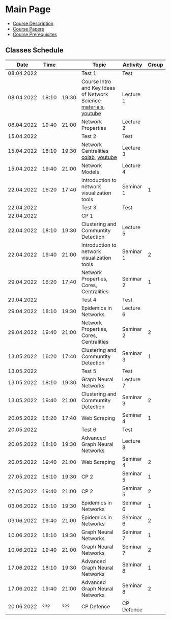 # Main Page

* [Course Description](course_description.md)
* [Course Papers](Course%20Papers/main.md)
* [Course Prerequisites](week_00/lecture_00_prerequisites.md)

## Classes Schedule

| Date       | Time  |       | Topic                                                                                                                                                        | Activity   | Group |
|------------|-------|-------|--------------------------------------------------------------------------------------------------------------------------------------------------------------|------------|-------|
| 08.04.2022 |       |       | Test 1                                                                                                                                                       | Test       |       |
| 08.04.2022 | 18:10 | 19:30 | Course Intro and Key Ideas of Network Science [materials](week_01/lecture_01_intro.md), [youtube](https://youtu.be/uOA4t_IdmZM)                              | Lecture 1  |       |
| 08.04.2022 | 19:40 | 21:00 | Network Properties                                                                                                                                           | Lecture 2  |       |
| 15.04.2022 |       |       | Test 2                                                                                                                                                       | Test       |       |
| 15.04.2022 | 18:10 | 19:30 | Network Centralities [colab](https://colab.research.google.com/drive/1kAX9kDvN8fA-SIsIobEWVgzqwzuUZiw2?usp=sharing), [youtube](https://youtu.be/jq6eyaHuoCc) | Lecture 3  |       |
| 15.04.2022 | 19:40 | 21:00 | Network Models                                                                                                                                               | Lecture 4  |       |
| 22.04.2022 | 16:20 | 17:40 | Introduction to network visualization tools                                                                                                                  | Seminar 1  | 1     |
| 22.04.2022 |       |       | Test 3                                                                                                                                                       | Test       |       |
| 22.04.2022 |       |       | CP 1                                                                                                                                                         |            |       |
| 22.04.2022 | 18:10 | 19:30 | Clustering and Communtity Detection                                                                                                                          | Lecture 5  |       |
| 22.04.2022 | 19:40 | 21:00 | Introduction to network visualization tools                                                                                                                  | Seminar 1  | 2     |
| 29.04.2022 | 16:20 | 17:40 | Network Properties, Cores, Centralities                                                                                                                      | Seminar 2  | 1     |
| 29.04.2022 |       |       | Test 4                                                                                                                                                       | Test       |       |
| 29.04.2022 | 18:10 | 19:30 | Epidemics in Networks                                                                                                                                        | Lecture 6  |       |
| 29.04.2022 | 19:40 | 21:00 | Network Properties, Cores, Centralities                                                                                                                      | Seminar 2  | 2     |
| 13.05.2022 | 16:20 | 17:40 | Clustering and Communtity Detection                                                                                                                          | Seminar 3  | 1     |
| 13.05.2022 |       |       | Test 5                                                                                                                                                       | Test       |       |
| 13.05.2022 | 18:10 | 19:30 | Graph Neural Networks                                                                                                                                        | Lecture 7  |       |
| 13.05.2022 | 19:40 | 21:00 | Clustering and Communtity Detection                                                                                                                          | Seminar 3  | 2     |
| 20.05.2022 | 16:20 | 17:40 | Web Scraping                                                                                                                                                 | Seminar 4  | 1     |
| 20.05.2022 |       |       | Test 6                                                                                                                                                       | Test       |       |
| 20.05.2022 | 18:10 | 19:30 | Advanced Graph Neural Networks                                                                                                                               | Lecture 8  |       |
| 20.05.2022 | 19:40 | 21:00 | Web Scraping                                                                                                                                                 | Seminar 4  | 2     |
| 27.05.2022 | 18:10 | 19:30 | CP 2                                                                                                                                                         | Seminar 5  | 1     |
| 27.05.2022 | 19:40 | 21:00 | CP 2                                                                                                                                                         | Seminar 5  | 2     |
| 03.06.2022 | 18:10 | 19:30 | Epidemics in Networks                                                                                                                                        | Seminar 6  | 1     |
| 03.06.2022 | 19:40 | 21:00 | Epidemics in Networks                                                                                                                                        | Seminar 6  | 2     |
| 10.06.2022 | 18:10 | 19:30 | Graph Neural Networks                                                                                                                                        | Seminar 7  | 1     |
| 10.06.2022 | 19:40 | 21:00 | Graph Neural Networks                                                                                                                                        | Seminar 7  | 2     |
| 17.06.2022 | 18:10 | 19:30 | Advanced Graph Neural Networks                                                                                                                               | Seminar 8  | 1     |
| 17.06.2022 | 19:40 | 21:00 | Advanced Graph Neural Networks                                                                                                                               | Seminar 8  | 2     |
| 20.06.2022 | ???   | ???   | CP Defence                                                                                                                                                   | CP Defence |       |
